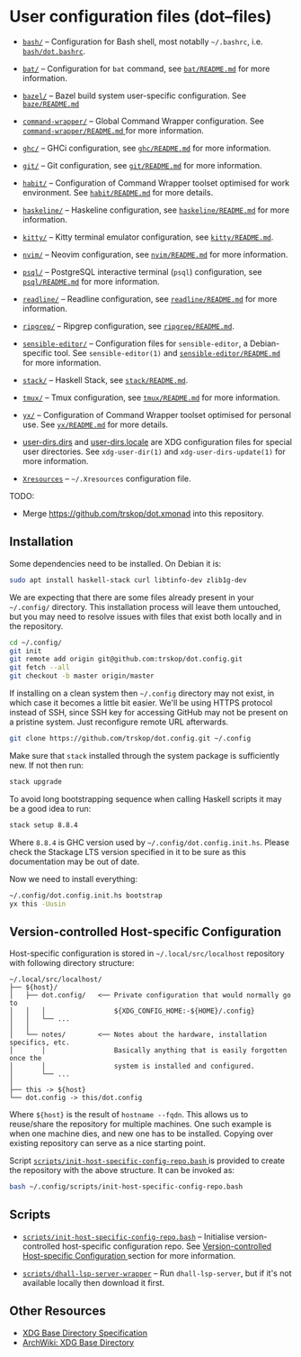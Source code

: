 User configuration files (dot–files)
====================================

*   [`bash/`](./bash/) – Configuration for Bash shell, most notablly
    `~/.bashrc`, i.e. [`bash/dot.bashrc`](./bash/dot.bashrc).

*   [`bat/`](./bat/) – Configuration for `bat` command, see
    [`bat/README.md`](./bat/README.md) for more information.

*   [`bazel/`](./bazel) – Bazel build system user-specific configuration.
    See [`baze/README.md`](./bazel/README.md)

*   [`command-wrapper/`](./command-wrapper/) – Global Command Wrapper
    configuration.  See [`command-wrapper/README.md`
    ](./command-wrapper/README.md) for more information.

*   [`ghc/`](./ghc/) – GHCi configuration, see
    [`ghc/README.md`](./ghc/README.md) for more information.

*   [`git/`](./git/) – Git configuration, see
    [`git/README.md`](./git/README.md) for more information.

*   [`habit/`](./habit/) – Configuration of Command Wrapper toolset optimised
    for work environment.  See [`habit/README.md`](./habit/README.md) for more
    details.

*   [`haskeline/`](./haskeline/) – Haskeline configuration, see
    [`haskeline/README.md`](./haskeline/README.md) for more information.

*   [`kitty/`](./kitty/) – Kitty terminal emulator configuration, see
    [`kitty/README.md`](./kitty/README.md).

*   [`nvim/`](./nvim/) – Neovim configuration, see
    [`nvim/README.md`](./nvim/README.md) for more information.

*   [`psql/`](./psql/) – PostgreSQL interactive terminal (`psql`) configuration,
    see [`psql/README.md`](./psql/README.md) for more information.

*   [`readline/`](./readline/) – Readline configuration, see
    [`readline/README.md`](./readline/README.md) for more information.

*   [`ripgrep/`](./ripgrep/) – Ripgrep configuration, see
    [`ripgrep/README.md`](./ripgrep/README.md).

*   [`sensible-editor/`](./sensible-editor/) – Configuration files for
    `sensible-editor`, a Debian-specific tool.  See `sensible-editor(1)` and
    [`sensible-editor/README.md`](./sensible-editor/README.md) for more
    information.

*   [`stack/`](./stack/) – Haskell Stack, see
    [`stack/README.md`](./stack/README.md).

*   [`tmux/`](./tmux/) – Tmux configuration, see
    [`tmux/README.md`](./tmux/README.md) for more information.

*   [`yx/`](./yx/) – Configuration of Command Wrapper toolset optimised for
    personal use.  See [`yx/README.md`](./yx/README.md) for more details.

*   [user-dirs.dirs](./user-dirs.dirs) and
    [user-dirs.locale](./user-dirs.locale) are XDG configuration files for
    special user directories.  See `xdg-user-dir(1)` and
    `xdg-user-dirs-update(1)` for more information.

*   [`Xresources`](./Xresources) – `~/.Xresources` configuration file.

TODO:

* Merge <https://github.com/trskop/dot.xmonad> into this repository.


Installation
------------

Some dependencies need to be installed.  On Debian it is:

```Bash
sudo apt install haskell-stack curl libtinfo-dev zlib1g-dev
```

We are expecting that there are some files already present in your `~/.config/`
directory.  This installation process will leave them untouched, but you may
need to resolve issues with files that exist both locally and in the
repository.

```Bash
cd ~/.config/
git init
git remote add origin git@github.com:trskop/dot.config.git
git fetch --all
git checkout -b master origin/master
```

If installing on a clean system then `~/.config` directory may not exist, in
which case it becomes a little bit easier.  We'll be using HTTPS protocol
instead of SSH, since SSH key for accessing GitHub may not be present on a
pristine system.  Just reconfigure remote URL afterwards.

```Bash
git clone https://github.com/trskop/dot.config.git ~/.config
```

Make sure that `stack` installed through the system package is sufficiently
new. If not then run:

```Bash
stack upgrade
```

To avoid long bootstrapping sequence when calling Haskell scripts it may be a
good idea to run:

```Bash
stack setup 8.8.4
```

Where `8.8.4` is GHC version used by `~/.config/dot.config.init.hs`. Please
check the Stackage LTS version specified in it to be sure as this documentation
may be out of date.

Now we need to install everything:

```Bash
~/.config/dot.config.init.hs bootstrap
yx this -Uusin
```


Version-controlled Host-specific Configuration
----------------------------------------------

Host-specific configuration is stored in `~/.local/src/localhost` repository
with following directory structure:

```
~/.local/src/localhost/
├── ${host}/
│   ├── dot.config/   <── Private configuration that would normally go to
│   │   │                 ${XDG_CONFIG_HOME:-${HOME}/.config}
│   │   └── ...
│   │
│   └── notes/        <── Notes about the hardware, installation specifics, etc.
│       │                 Basically anything that is easily forgotten once the
│       │                 system is installed and configured.
│       └── ...
│
├── this -> ${host}
└── dot.config -> this/dot.config
```

Where `${host}` is the result of `hostname --fqdn`.  This allows us to
reuse/share the repository for multiple machines.  One such example is when one
machine dies, and new one has to be installed.  Copying over existing
repository can serve as a nice starting point.

Script [`scripts/init-host-specific-config-repo.bash`
](./scripts/init-host-specific-config-repo.bash) is provided to create the
repository with the above structure.  It can be invoked as:

```Bash
bash ~/.config/scripts/init-host-specific-config-repo.bash
```


Scripts
-------

*   [`scripts/init-host-specific-config-repo.bash`](./scripts/init-host-specific-config-repo.bash)
    – Initialise version-controlled host-specific configuration repo.  See
    [Version-controlled Host-specific Configuration
    ](#version-controlled-host-specific-configuration) section for more
    information.

*   [`scripts/dhall-lsp-server-wrapper`](./scripts/dhall-lsp-server-wrapper) –
    Run `dhall-lsp-server`, but if it's not available locally then download it
    first.


Other Resources
---------------

* [XDG Base Directory Specification
  ](https://specifications.freedesktop.org/basedir-spec/basedir-spec-latest.html)
* [ArchWiki: XDG Base Directory
  ](https://wiki.archlinux.org/index.php/XDG_Base_Directory)
